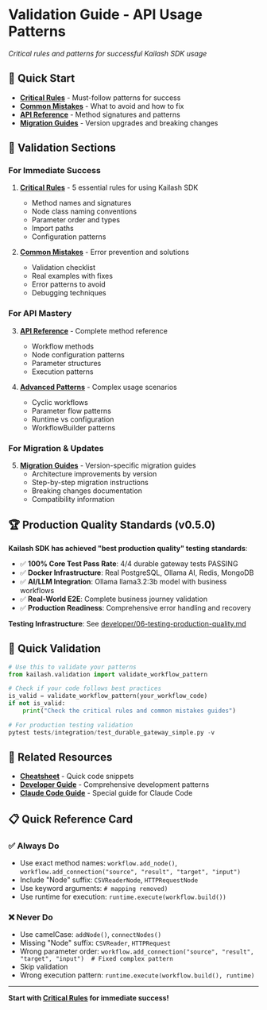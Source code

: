# Validation Guide - API Usage Patterns

*Critical rules and patterns for successful Kailash SDK usage*

## 🎯 **Quick Start**
- **[Critical Rules](critical-rules.md)** - Must-follow patterns for success
- **[Common Mistakes](common-mistakes.md)** - What to avoid and how to fix
- **[API Reference](api-reference.md)** - Method signatures and patterns
- **[Migration Guides](../migration-guides/)** - Version upgrades and breaking changes

## 📁 **Validation Sections**

### **For Immediate Success**
1. **[Critical Rules](critical-rules.md)** - 5 essential rules for using Kailash SDK
   - Method names and signatures
   - Node class naming conventions
   - Parameter order and types
   - Import paths
   - Configuration patterns

2. **[Common Mistakes](common-mistakes.md)** - Error prevention and solutions
   - Validation checklist
   - Real examples with fixes
   - Error patterns to avoid
   - Debugging techniques

### **For API Mastery**
3. **[API Reference](api-reference.md)** - Complete method reference
   - Workflow methods
   - Node configuration patterns
   - Parameter structures
   - Execution patterns

4. **[Advanced Patterns](advanced-patterns.md)** - Complex usage scenarios
   - Cyclic workflows
   - Parameter flow patterns
   - Runtime vs configuration
   - WorkflowBuilder patterns

### **For Migration & Updates**
5. **[Migration Guides](../migration-guides/)** - Version-specific migration guides
   - Architecture improvements by version
   - Step-by-step migration instructions
   - Breaking changes documentation
   - Compatibility information

## 🏆 **Production Quality Standards (v0.5.0)**

**Kailash SDK has achieved "best production quality" testing standards**:
- ✅ **100% Core Test Pass Rate**: 4/4 durable gateway tests PASSING
- ✅ **Docker Infrastructure**: Real PostgreSQL, Ollama AI, Redis, MongoDB
- ✅ **AI/LLM Integration**: Ollama llama3.2:3b model with business workflows
- ✅ **Real-World E2E**: Complete business journey validation
- ✅ **Production Readiness**: Comprehensive error handling and recovery

**Testing Infrastructure**: See [developer/06-testing-production-quality.md](../developer/06-testing-production-quality.md)

## 🚀 **Quick Validation**
```python
# Use this to validate your patterns
from kailash.validation import validate_workflow_pattern

# Check if your code follows best practices
is_valid = validate_workflow_pattern(your_workflow_code)
if not is_valid:
    print("Check the critical rules and common mistakes guides")

# For production testing validation
pytest tests/integration/test_durable_gateway_simple.py -v
```

## 🔗 **Related Resources**
- **[Cheatsheet](../cheatsheet/)** - Quick code snippets
- **[Developer Guide](../developer/)** - Comprehensive development patterns
- **[Claude Code Guide](../cheatsheet/000-claude-code-guide.md)** - Special guide for Claude Code

## 📋 **Quick Reference Card**

### ✅ **Always Do**
- Use exact method names: `workflow.add_node()`, `workflow.add_connection("source", "result", "target", "input")`
- Include "Node" suffix: `CSVReaderNode`, `HTTPRequestNode`
- Use keyword arguments: `# mapping removed)`
- Use runtime for execution: `runtime.execute(workflow.build())`

### ❌ **Never Do**
- Use camelCase: `addNode()`, `connectNodes()`
- Missing "Node" suffix: `CSVReader`, `HTTPRequest`
- Wrong parameter order: `workflow.add_connection("source", "result", "target", "input")  # Fixed complex pattern`
- Skip validation
- Wrong execution pattern: `runtime.execute(workflow.build(), runtime)`

---

**Start with [Critical Rules](critical-rules.md) for immediate success!**
